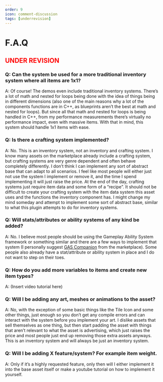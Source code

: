 ```yaml
---
order: 9
icon: comment-discussion
tags: [underrevision]
---
```


# F.A.Q

## <span style="color:red">UNDER REVISION</span>

### Q: Can the system be used for a more traditional inventory system where all items are 1x1?
A: Of course! The demos even include traditional inventory systems. There’s a lot of math and nested for loops being done with the idea of things being in different dimensions (also one of the main reasons why a lot of the components functions are in C++, as blueprints aren’t the best at math and nested for loops). But since all that math and nested for loops is being handled in C++, from my performance measurements there’s virtually no performance impact, even with massive items. With that in mind, this system should handle 1x1 items with ease.

### Q: Is there a crafting system implemented?
A: No. This is an inventory system, not an inventory and crafting system. I know many assets on the marketplace already include a crafting system, but crafting systems are very genre dependent and often behave completely differently. I don’t think I can implement any sort of abstract base that can adapt to all scenarios. I feel like most people will either just not use the system I implement or remove it, and the time I spend implementing it will just raise the price.
At the end of the day, crafting systems just require item data and some form of a “recipe”. It should not be difficult to create your crafting system with the item data system this asset uses and the functions the inventory component has.
I might change my mind someday and attempt to implement some sort of abstract base, similar to what this plugin attempts to do for inventory systems.

### Q: Will stats/attributes or ability systems of any kind be added?
A: No. I believe most people should be using the Gameplay Ability System framework or something similar and there are a few ways to implement that system (I personally suggest [GAS Companion](https://www.unrealengine.com/marketplace/en-US/product/gas-companion) from the marketplace). Some people also already have a stat/attribute or ability system in place and I do not want to step on their toes.

### Q: How do you add more variables to items and create new item types?
A: (Insert video tutorial here)

### Q: Will I be adding any art, meshes or animations to the asset?
A: No, with the exception of some basic things like the Tile Icon and some other things, just enough so you don’t get any compile errors and can interact with the system before you implement your art.
I dislike assets that sell themselves as one thing, but then start padding the asset with things that aren’t relevant to what the asset is advertising, which just raises the price and most people just end up removing those extra assets anyways. This is an inventory system and will always be just an inventory system.

### Q: Will I be adding X feature/system? For example item weight.
A: Only if it’s a highly requested feature, only then will I either implement it into the base asset itself or make a youtube tutorial on how to implement it yourself.
